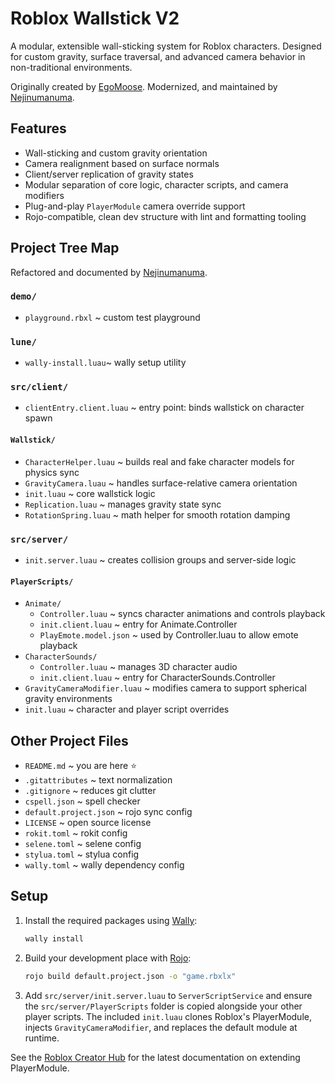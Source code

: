 # Roblox Wallstick V2
A modular, extensible wall-sticking system for Roblox characters.
Designed for custom gravity, surface traversal, and advanced camera behavior in non-traditional environments.

Originally created by [EgoMoose](https://github.com/EgoMoose). 
Modernized, and maintained by [Nejinumanuma](https://github.com/ElijahLuis).

## Features

- Wall-sticking and custom gravity orientation
- Camera realignment based on surface normals
- Client/server replication of gravity states
- Modular separation of core logic, character scripts, and camera modifiers
- Plug-and-play `PlayerModule` camera override support
- Rojo-compatible, clean dev structure with lint and formatting tooling

## Project Tree Map
Refactored and documented by [Nejinumanuma](https://github.com/ElijahLuis).

### `demo/`
- `playground.rbxl` ~ custom test playground
### `lune/`
- `wally-install.luau`~ wally setup utility

### `src/client/`
- `clientEntry.client.luau` ~ entry point: binds wallstick on character spawn
#### `Wallstick/`
- `CharacterHelper.luau` ~ builds real and fake character models for physics sync
- `GravityCamera.luau` ~ handles surface-relative camera orientation
- `init.luau` ~ core wallstick logic
- `Replication.luau` ~ manages gravity state sync
- `RotationSpring.luau` ~ math helper for smooth rotation damping

### `src/server/`
- `init.server.luau` ~ creates collision groups and server-side logic
#### `PlayerScripts/`
- `Animate/` 
    - `Controller.luau` ~ syncs character animations and controls playback
    - `init.client.luau` ~ entry for Animate.Controller
    - `PlayEmote.model.json` ~ used by Controller.luau to allow emote playback
- `CharacterSounds/`
    - `Controller.luau` ~ manages 3D character audio
    - `init.client.luau` ~ entry for CharacterSounds.Controller
- `GravityCameraModifier.luau` ~ modifies camera to support spherical gravity environments
- `init.luau` ~ character and player script overrides

## Other Project Files
- `README.md` ~ you are here ⭐
- `.gitattributes` ~ text normalization
- `.gitignore` ~ reduces git clutter
- `cspell.json` ~ spell checker
- `default.project.json` ~ rojo sync config
- `LICENSE` ~ open source license
- `rokit.toml` ~ rokit config
- `selene.toml` ~ selene config
- `stylua.toml` ~ stylua config
- `wally.toml` ~ wally dependency config

## Setup

1. Install the required packages using [Wally](https://github.com/UpliftGames/wally):

   ```bash
   wally install
   ```

2. Build your development place with [Rojo](https://rojo.space):

   ```bash
   rojo build default.project.json -o "game.rbxlx"
   ```

3. Add `src/server/init.server.luau` to `ServerScriptService` and ensure the `src/server/PlayerScripts` folder is copied alongside your other player scripts. The included `init.luau` clones Roblox's PlayerModule, injects `GravityCameraModifier`, and replaces the default module at runtime.

See the [Roblox Creator Hub](https://create.roblox.com/docs/reference/engine/classes/PlayerModule) for the latest documentation on extending PlayerModule.